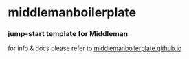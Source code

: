 middlemanboilerplate
=====================

### jump-start template for Middleman

for info & docs please refer to [middlemanboilerplate.github.io](http://middlemanboilerplate.github.io)